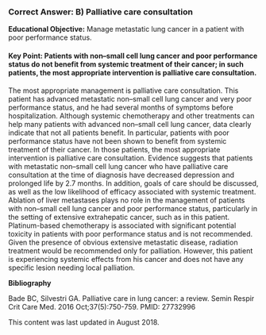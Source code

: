 
### Correct Answer: B) Palliative care consultation 

**Educational Objective:** Manage metastatic lung cancer in a patient with poor performance status.

#### **Key Point:** Patients with non–small cell lung cancer and poor performance status do not benefit from systemic treatment of their cancer; in such patients, the most appropriate intervention is palliative care consultation.

The most appropriate management is palliative care consultation. This patient has advanced metastatic non–small cell lung cancer and very poor performance status, and he had several months of symptoms before hospitalization. Although systemic chemotherapy and other treatments can help many patients with advanced non–small cell lung cancer, data clearly indicate that not all patients benefit. In particular, patients with poor performance status have not been shown to benefit from systemic treatment of their cancer. In those patients, the most appropriate intervention is palliative care consultation. Evidence suggests that patients with metastatic non–small cell lung cancer who have palliative care consultation at the time of diagnosis have decreased depression and prolonged life by 2.7 months. In addition, goals of care should be discussed, as well as the low likelihood of efficacy associated with systemic treatment.
Ablation of liver metastases plays no role in the management of patients with non–small cell lung cancer and poor performance status, particularly in the setting of extensive extrahepatic cancer, such as in this patient.
Platinum-based chemotherapy is associated with significant potential toxicity in patients with poor performance status and is not recommended.
Given the presence of obvious extensive metastatic disease, radiation treatment would be recommended only for palliation. However, this patient is experiencing systemic effects from his cancer and does not have any specific lesion needing local palliation.

**Bibliography**

Bade BC, Silvestri GA. Palliative care in lung cancer: a review. Semin Respir Crit Care Med. 2016 Oct;37(5):750-759. PMID: 27732996

This content was last updated in August 2018.
